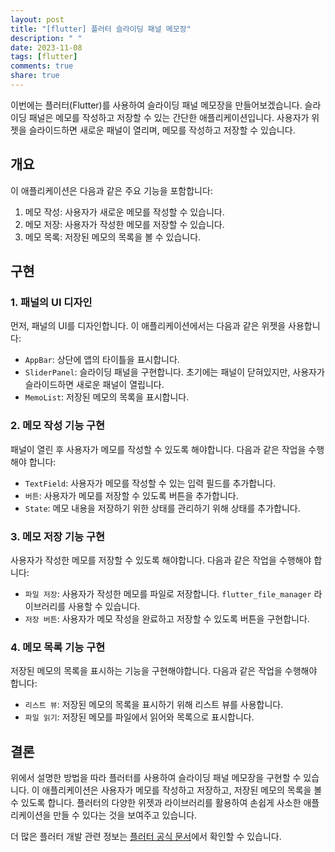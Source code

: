```yaml
---
layout: post
title: "[flutter] 플러터 슬라이딩 패널 메모장"
description: " "
date: 2023-11-08
tags: [flutter]
comments: true
share: true
---
```


이번에는 플러터(Flutter)를 사용하여 슬라이딩 패널 메모장을 만들어보겠습니다. 슬라이딩 패널은 메모를 작성하고 저장할 수 있는 간단한 애플리케이션입니다. 사용자가 위젯을 슬라이드하면 새로운 패널이 열리며, 메모를 작성하고 저장할 수 있습니다.

## 개요

이 애플리케이션은 다음과 같은 주요 기능을 포함합니다:

1. 메모 작성: 사용자가 새로운 메모를 작성할 수 있습니다.
2. 메모 저장: 사용자가 작성한 메모를 저장할 수 있습니다.
3. 메모 목록: 저장된 메모의 목록을 볼 수 있습니다.

## 구현

### 1. 패널의 UI 디자인

먼저, 패널의 UI를 디자인합니다. 이 애플리케이션에서는 다음과 같은 위젯을 사용합니다:

- `AppBar`: 상단에 앱의 타이틀을 표시합니다.
- `SliderPanel`: 슬라이딩 패널을 구현합니다. 초기에는 패널이 닫혀있지만, 사용자가 슬라이드하면 새로운 패널이 열립니다.
- `MemoList`: 저장된 메모의 목록을 표시합니다.

### 2. 메모 작성 기능 구현

패널이 열린 후 사용자가 메모를 작성할 수 있도록 해야합니다. 다음과 같은 작업을 수행해야 합니다:

- `TextField`: 사용자가 메모를 작성할 수 있는 입력 필드를 추가합니다.
- `버튼`: 사용자가 메모를 저장할 수 있도록 버튼을 추가합니다.
- `State`: 메모 내용을 저장하기 위한 상태를 관리하기 위해 상태를 추가합니다.

### 3. 메모 저장 기능 구현

사용자가 작성한 메모를 저장할 수 있도록 해야합니다. 다음과 같은 작업을 수행해야 합니다:

- `파일 저장`: 사용자가 작성한 메모를 파일로 저장합니다. `flutter_file_manager` 라이브러리를 사용할 수 있습니다.
- `저장 버튼`: 사용자가 메모 작성을 완료하고 저장할 수 있도록 버튼을 구현합니다.

### 4. 메모 목록 기능 구현

저장된 메모의 목록을 표시하는 기능을 구현해야합니다. 다음과 같은 작업을 수행해야 합니다:

- `리스트 뷰`: 저장된 메모의 목록을 표시하기 위해 리스트 뷰를 사용합니다.
- `파일 읽기`: 저장된 메모를 파일에서 읽어와 목록으로 표시합니다.

## 결론

위에서 설명한 방법을 따라 플러터를 사용하여 슬라이딩 패널 메모장을 구현할 수 있습니다. 이 애플리케이션은 사용자가 메모를 작성하고 저장하고, 저장된 메모의 목록을 볼 수 있도록 합니다. 플러터의 다양한 위젯과 라이브러리를 활용하여 손쉽게 사소한 애플리케이션을 만들 수 있다는 것을 보여주고 있습니다.

더 많은 플러터 개발 관련 정보는 [플러터 공식 문서](https://flutter.dev/docs)에서 확인할 수 있습니다.